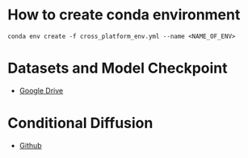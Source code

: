 # How to create conda environment
```conda env create -f cross_platform_env.yml --name <NAME_OF_ENV>```

# Datasets and Model Checkpoint
* [Google Drive](https://drive.google.com/drive/folders/1h3MHXx0NEIpVmY7uQcW1ETbO5NIqs29k)

# Conditional Diffusion
* [Github](https://github.com/TeaPearce/Conditional_Diffusion_MNIST)
